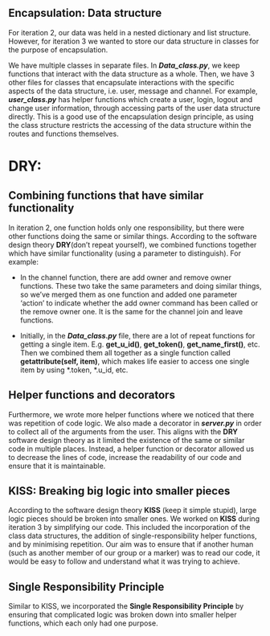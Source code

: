 ## Encapsulation: Data structure

For iteration 2, our data was held in a nested dictionary and list structure. However, for iteration 3 we wanted to store our data structure in classes for the purpose of encapsulation.

We have multiple classes in separate files. In ***Data_class.py***, we keep functions that interact with the data structure as a whole. Then, we have 3 other files for classes that encapsulate interactions with the specific aspects of the data structure, i.e. user, message and channel. For example, ***user_class.py*** has helper functions which create a user, login, logout and change user information, through accessing parts of the user data structure directly. This is a good use of the encapsulation design principle, as using the class structure restricts the accessing of the data structure within the routes and functions themselves.

# DRY: 
## Combining functions that have similar functionality

In iteration 2, one function holds only one responsibility, but there were other functions doing the same or similar things.
According to the software design theory **DRY**(don’t repeat yourself), we combined functions together which have similar functionality (using a parameter to distinguish). For example:
* In the channel function, there are add owner and remove owner functions. These two take the same parameters and doing similar things, so we’ve merged them as one function and added one parameter ‘action’ to indicate whether the add owner command has been called or the remove owner one. It is the same for the channel join and leave functions.
- Initially, in the ***Data_class.py*** file, there are a lot of repeat functions for getting a single item. E.g. **get_u_id()**, **get_token()**, **get_name_first()**, etc. Then we combined them all together as a single function called **__getattribute__(self, item)**, which makes life easier to access one single item by using *.token, *.u_id, etc.

## Helper functions and decorators

Furthermore, we wrote more helper functions where we noticed that there was repetition of code logic. We also made a decorator in ***server.py*** in order to collect all of the arguments from the user. This aligns with the **DRY** software design theory as it limited the existence of the same or similar code in multiple places. Instead, a helper function or decorator allowed us to decrease the lines of code, increase the readability of our code and ensure that it is maintainable.

## KISS: Breaking big logic into smaller pieces

According to the software design theory **KISS** (keep it simple stupid), large logic pieces should be broken into smaller ones. We worked on **KISS** during iteration 3 by simplifying our code. This included the incorporation of the class data structures, the addition of single-responsibility helper functions, and by minimising repetition. Our aim was to ensure that if another human (such as another member of our group or a marker) was to read our code, it would be easy to follow and understand what it was trying to achieve.

## Single Responsibility Principle

Similar to KISS, we incorporated the **Single Responsibility Principle** by ensuring that complicated logic was broken down into smaller helper functions, which each only had one purpose.
